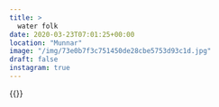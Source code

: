 ```yaml
---
title: >
  water folk
date: 2020-03-23T07:01:25+00:00
location: "Munnar"
image: "/img/73e0b7f3c751450de28cbe5753d93c1d.jpg"
draft: false
instagram: true
---
```


{{<photo src="/img/73e0b7f3c751450de28cbe5753d93c1d.jpg">}}
